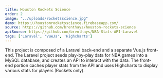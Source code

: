 ```yaml
---
title: Houston Rockets Science
order: 2
image: "../uploads/rocketsscience.jpg"
demo: https://houstonrocketsscience.firebaseapp.com/
source: https://github.com/brenthays/houston-rockets-science
apiSource: https://github.com/brenthays/NBA-Stats-API-Laravel
tags: ['Laravel', 'VueJs', 'Highcharts']
---
```


This project is composed of a Laravel back-end and a separate Vue.js front-end. The Laravel project seeds play-by-play data for NBA games into a MySQL database, and creates an API to interact with the data. The front-end portion caches player stats from the API and uses Highcharts to display various stats for players (Rockets only).
